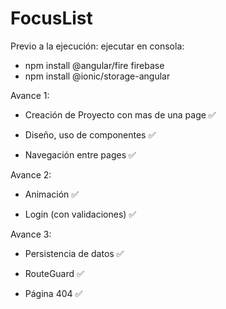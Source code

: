 # FocusList
Previo a la ejecución:
ejecutar en consola:
- npm install @angular/fire firebase
- npm install @ionic/storage-angular

Avance 1:

- Creación de Proyecto con mas de una page ✅

- Diseño, uso de componentes ✅

- Navegación entre pages ✅


Avance 2:

- Animación ✅

- Login (con validaciones) ✅

Avance 3:

- Persistencia de datos ✅

- RouteGuard ✅

- Página 404 ✅